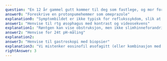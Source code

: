 ```yaml
---
question: "En 12 år gammel gutt kommer til deg som fastlege, og mor forteller at han spiser lite. Han pirker mest i maten og har stagnert i vekt til tross for at han har strukket seg 11 cm i høyde siste året. Du får fram at han merker at maten stopper under svelging og han nevner skillingsboller og kjøttmiddager som spesielt vanskelig å få svelgt ned. Drikke er aldri noe problem. Han angir ikke smerte hvis ikke maten stopper helt opp og gulper ikke opp mat. Ellers er gutten frisk med unntak av ganske uttalte allergiske plager. Hva er riktig tiltak?"
answer0: "Foreskrive en protonpumehemmer som omeprazole"
explanation0: "Symptombildet er ikke typisk for reflukssykdom, slik at prøvebehandling med en protonpumpehemmer er lite egnet."
answer1: "Henvise til rtg øsophagus med kontrast og videosekvens"
explanation1: "Røntgen kan vise obstruksjon, men ikke slimhinneforandringer som bør mistenkes her."
answer2: "Henvise for 24t pH-måling"
explanation2:
answer3: "Henvise til gastroskopi med biopsier"
explanation3: "Vi mistenker eosinofil øsofagitt (eller kombinasjon med refluksøsofagitt) og trenger gastroskopi med biopsier for diagnosen. I hans unge alder vil undersøkelsen bli gjort i generell anestesi."
rightAnswer: 3
---
```

